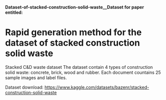 **Dataset-of-stacked-construction-solid-waste__Dataset for paper entitled:**
# Rapid generation method for the dataset of stacked construction solid waste

Stacked C&amp;D waste dataset
The dataset contain 4 types of construction solid waste: concrete, brick, wood and rubber.
Each document countains 25 sample images and label files.

Dataset download:
  https://www.kaggle.com/datasets/bazenr/stacked-construction-solid-waste
